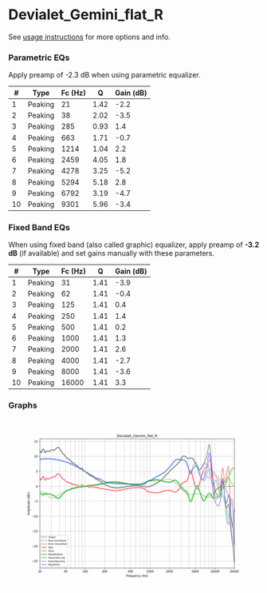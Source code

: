 # Devialet_Gemini_flat_R
See [usage instructions](https://github.com/jaakkopasanen/AutoEq#usage) for more options and info.

### Parametric EQs
Apply preamp of -2.3 dB when using parametric equalizer.

|   # | Type    |   Fc (Hz) |    Q |   Gain (dB) |
|-----|---------|-----------|------|-------------|
|   1 | Peaking |        21 | 1.42 |        -2.2 |
|   2 | Peaking |        38 | 2.02 |        -3.5 |
|   3 | Peaking |       285 | 0.93 |         1.4 |
|   4 | Peaking |       663 | 1.71 |        -0.7 |
|   5 | Peaking |      1214 | 1.04 |         2.2 |
|   6 | Peaking |      2459 | 4.05 |         1.8 |
|   7 | Peaking |      4278 | 3.25 |        -5.2 |
|   8 | Peaking |      5294 | 5.18 |         2.8 |
|   9 | Peaking |      6792 | 3.19 |        -4.7 |
|  10 | Peaking |      9301 | 5.96 |        -3.4 |

### Fixed Band EQs
When using fixed band (also called graphic) equalizer, apply preamp of **-3.2 dB** (if available) and set gains manually with these parameters.

|   # | Type    |   Fc (Hz) |    Q |   Gain (dB) |
|-----|---------|-----------|------|-------------|
|   1 | Peaking |        31 | 1.41 |        -3.9 |
|   2 | Peaking |        62 | 1.41 |        -0.4 |
|   3 | Peaking |       125 | 1.41 |         0.4 |
|   4 | Peaking |       250 | 1.41 |         1.4 |
|   5 | Peaking |       500 | 1.41 |         0.2 |
|   6 | Peaking |      1000 | 1.41 |         1.3 |
|   7 | Peaking |      2000 | 1.41 |         2.6 |
|   8 | Peaking |      4000 | 1.41 |        -2.7 |
|   9 | Peaking |      8000 | 1.41 |        -3.6 |
|  10 | Peaking |     16000 | 1.41 |         3.3 |

### Graphs
![](./Devialet_Gemini_flat_R.png)
